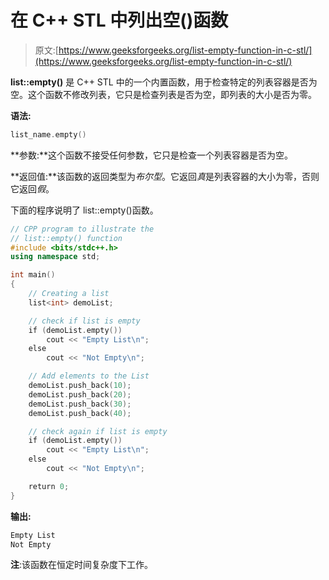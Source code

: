 # 在 C++ STL 中列出空()函数

> 原文:[https://www.geeksforgeeks.org/list-empty-function-in-c-stl/](https://www.geeksforgeeks.org/list-empty-function-in-c-stl/)

**list::empty()** 是 C++ STL 中的一个内置函数，用于检查特定的列表容器是否为空。这个函数不修改列表，它只是检查列表是否为空，即列表的大小是否为零。

**语法:**

```cpp
list_name.empty() 

```

**参数:**这个函数不接受任何参数，它只是检查一个列表容器是否为空。

**返回值:**该函数的返回类型为*布尔型*。它返回*真*是列表容器的大小为零，否则它返回*假*。

下面的程序说明了 list::empty()函数。

```cpp
// CPP program to illustrate the
// list::empty() function
#include <bits/stdc++.h>
using namespace std;

int main()
{
    // Creating a list
    list<int> demoList;

    // check if list is empty
    if (demoList.empty())
        cout << "Empty List\n";
    else
        cout << "Not Empty\n";

    // Add elements to the List
    demoList.push_back(10);
    demoList.push_back(20);
    demoList.push_back(30);
    demoList.push_back(40);

    // check again if list is empty
    if (demoList.empty())
        cout << "Empty List\n";
    else
        cout << "Not Empty\n";

    return 0;
}
```

**输出:**

```cpp
Empty List
Not Empty

```

**注**:该函数在恒定时间复杂度下工作。